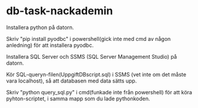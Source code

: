 # db-task-nackademin

Installera python på datorn.

Skriv "pip install pyodbc" i powershell(gick inte med cmd av någon anledning) för att installera pyodbc.

Installera SQL Server och SSMS (SQL Server Management Studio) på datorn.

Kör SQL-queryn-filen(UppgiftDBscript.sql) i SSMS (vet inte om det måste vara localhost), så att databasen med data sätts upp.

Skriv "python query_sql.py" i cmd(funkade inte från powershell) för att köra pyhton-scriptet, i samma mapp som du lade pythonkoden.
